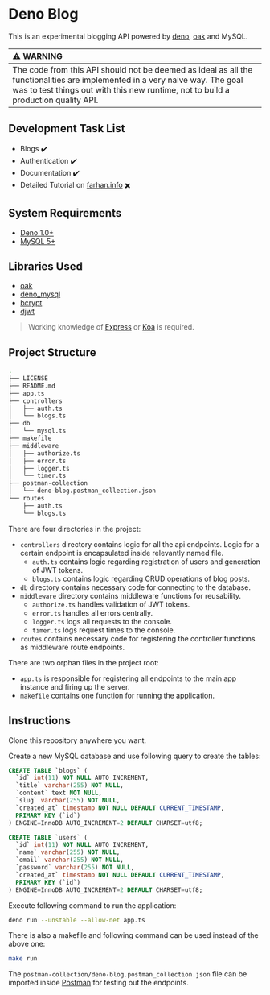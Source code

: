 # Deno Blog

This is an experimental blogging API powered by [deno](https://deno.land/), [oak](https://github.com/oakserver/oak) and MySQL.

| :warning: WARNING |
|:------------------|
| The code from this API should not be deemed as ideal as all the functionalities are implemented in a very naive way. The goal was to test things out with this new runtime, not to build a production quality API. |

## Development Task List

- Blogs :heavy_check_mark:
- Authentication :heavy_check_mark:
- Documentation :heavy_check_mark:
- Detailed Tutorial on [farhan.info](https://www.farhan.info/) :heavy_multiplication_x:

## System Requirements

- [Deno 1.0+](https://deno.land/)
- [MySQL 5+](https://www.mysql.com/downloads/)

## Libraries Used

- [oak](https://deno.land/x/oak)
- [deno_mysql](https://deno.land/x/mysql)
- [bcrypt](https://deno.land/x/bcrypt)
- [djwt](https://deno.land/x/djwt)

> Working knowledge of [Express](https://expressjs.com/) or [Koa](https://koajs.com/) is required.

## Project Structure

```bash
.
├── LICENSE
├── README.md
├── app.ts
├── controllers
│   ├── auth.ts
│   └── blogs.ts
├── db
│   └── mysql.ts
├── makefile
├── middleware
│   ├── authorize.ts
│   ├── error.ts
│   ├── logger.ts
│   └── timer.ts
├── postman-collection
│   └── deno-blog.postman_collection.json
└── routes
    ├── auth.ts
    └── blogs.ts
```

There are four directories in the project:

- `controllers` directory contains logic for all the api endpoints. Logic for a certain endpoint is encapsulated inside relevantly named file.
  - `auth.ts` contains logic regarding registration of users and generation of JWT tokens.
  - `blogs.ts` contains logic regarding CRUD operations of blog posts.
- `db` directory contains necessary code for connecting to the database.
- `middleware` directory contains middleware functions for reusability.
  - `authorize.ts` handles validation of JWT tokens.
  - `error.ts` handles all errors centrally.
  - `logger.ts` logs all requests to the console.
  - `timer.ts` logs request times to the console.
- `routes` contains necessary code for registering the controller functions as middleware route endpoints.

There are two orphan files in the project root:

- `app.ts` is responsible for registering all endpoints to the main app instance and firing up the server.
- `makefile` contains one function for running the application.

## Instructions

Clone this repository anywhere you want.

Create a new MySQL database and use following query to create the tables:

```sql
CREATE TABLE `blogs` (
  `id` int(11) NOT NULL AUTO_INCREMENT,
  `title` varchar(255) NOT NULL,
  `content` text NOT NULL,
  `slug` varchar(255) NOT NULL,
  `created_at` timestamp NOT NULL DEFAULT CURRENT_TIMESTAMP,
  PRIMARY KEY (`id`)
) ENGINE=InnoDB AUTO_INCREMENT=2 DEFAULT CHARSET=utf8;

CREATE TABLE `users` (
  `id` int(11) NOT NULL AUTO_INCREMENT,
  `name` varchar(255) NOT NULL,
  `email` varchar(255) NOT NULL,
  `password` varchar(255) NOT NULL,
  `created_at` timestamp NOT NULL DEFAULT CURRENT_TIMESTAMP,
  PRIMARY KEY (`id`)
) ENGINE=InnoDB AUTO_INCREMENT=2 DEFAULT CHARSET=utf8;
```

Execute following command to run the application:

```bash
deno run --unstable --allow-net app.ts
```

There is also a makefile and following command can be used instead of the above one:

```bash
make run
```

The `postman-collection/deno-blog.postman_collection.json` file can be imported inside [Postman](https://www.postman.com/) for testing out the endpoints.
